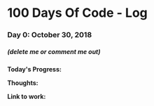 # 100 Days Of Code - Log

### Day 0: October 30, 2018 
##### (delete me or comment me out)

**Today's Progress:** 

**Thoughts:** 

**Link to work:** 
